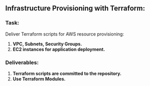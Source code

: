 ## Infrastructure Provisioning with Terraform:
### Task:
   Deliver Terraform scripts for AWS resource provisioning:
1. **VPC, Subnets, Security Groups.**
2. **EC2 instances for application deployment.**
### Deliverables:
1. **Terraform scripts are committed to the repository.**
2. **Use Terraform Modules.**
